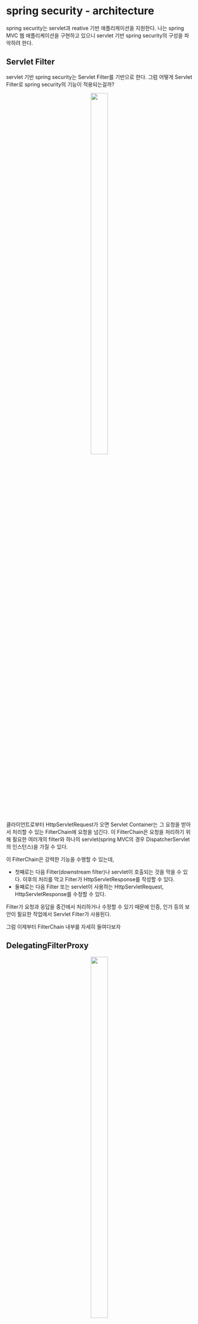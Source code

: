 # spring security - architecture

spring security는 servlet과 reative 기반 애플리케이션을 지원한다. 나는 spring MVC 웹 애플리케이션을 구현하고 있으니 servlet 기반 spring security의 구성을 파악하려 한다.

## Servlet Filter

servlet 기반 spring security는 Servlet Filter를 기반으로 한다. 그럼 어떻게 Servlet Filter로 spring security의 기능이 적용되는걸까?

<p align="center">
<img src="../img/filterchain.png" width="30%" height="50%" align="center">
</p>

클라이언트로부터 HttpServletRequest가 오면 Servlet Container는 그 요청을 받아서 처리할 수 있는 FilterChain에 요청을 넘긴다. 이 FilterChain은 요청을 처리하기 위해 필요한 여러개의 filter와 하나의 servlet(spring MVC의 경우 DispatcherServlet의 인스턴스)을 가질 수 있다.

이 FilterChain은 강력한 기능을 수행할 수 있는데,

- 첫째로는 다음 Filter(downstream filter)나 servlet이 호출되는 것을 막을 수 있다. 이후의 처리를 막고 Filter가 HttpServletResponse를 작성할 수 있다.
- 둘째로는 다음 Filter 또는 servlet이 사용하는 HttpServletRequest, HttpServletResponse를 수정할 수 있다.

Filter가 요청과 응답을 중간에서 처리하거나 수정할 수 있기 때문에 인증, 인가 등의 보안이 필요한 작업에서 Servlet Filter가 사용된다.

그럼 이제부터 FilterChain 내부를 자세히 들여다보자

## DelegatingFilterProxy

<p align="center">
<img src="../img/delegatingfilterproxy.png" width="30%" height="50%" align="center">
</p>

DelegatingFilterProxy는 javax.servlet.Filter의 구현체로 Servlet Container와 Spring ApplicationContext의 가교역할을 하는 필터이다. 그럼 왜 이 둘을 잇는 역할을 하는걸까?

Servlet Container는 사용자의 요청과 응답을 처리하고 Filter와 Servlet을 생성 및 관리 등을 한다. Servlet Filter들은 web.xml에 등록해서 servlet container가 직접 관리를 한다. 하지만 spring에서 관리하는 Filter Bean은 servlet container가 알 수 없기 때문에 web.xml에 직접 등록해야한다. Spring Bean의 자동 의존 주입(web.xml에 일일히 다 등록하지 않아도 됨!), AOP, Transaction, 보안 기능을 쉽고 편하게 사용할 수 있는 장점들을 누리기 위해 Spring이 관리하는 Filter를 호출할 때에는 DelegatingFilterProxy를 활용한다.

DelegatingFilterProxy는 안에 구현된 로직은 없다. 단순히 Spring Bean에 작업을 위임하는 기능만 할 뿐이다. Servlet Container는 여전히 요청을 받아 처리할 수 있는 FilterChain에 넘겨주는 동일한 작업을 한다. 사용하는 Filter중 spring이 관리하는 Filter가 포함되어있는 경우 DelegatingFilterProxy를 호출해서 Spring Bean이 관리하는 Bean Filter0에 작업을 위임한다(넘겨준다).

DelegatingFIlterProxy을 사용할 때 이점 중 하나인 Delaying look up은 서블릿 컨테이너가 필터를 등록할 때 필터를 조회하지 않고 실제로 필터가 사용될 때 조회를 하는 것을 말한다.

Servlet Container가 필터를 등록할 때는 Conainer를 실행하기 전이다. Spring의 Bean(필터)은 ContextLoaderListener가 ApplicationContext를 초기화 할 때 로드된다. spring이 Bean을 로드하기도 전에 Servlet Container에서 필터를 등록하는 상황이 벌어질 수도 있다. 각각 필터를 로드하는 시기가 다른 문제를 DelegatingFilterProxy를 통해서 지연할 수 있다.

## FilterChainProxy

<p align="center">
<img src="../img/filterchainproxy.png" width="60%" height="100%" align="center">
</p>

관련된 필터들을 묶은 chain을 관리하고 요청에 따라 chain을 선택하고 순서대로 Filter를 적용한다. DelegatingFilterProxy으로부터 호출되며 Spring Bean이 관리하는 Bean이다.

## SecurityFilterChain

<p align="center">
<img src="../img/securityfilterchain.png" width="60%" height="100%" align="center">
</p>
Security Filter들을 묶어놓은 Chain이다. SecurityFilterChain에 속한 Security Filter들은 보통 Bean인데 DelegatingFilterProxy가 아닌 FilterChainProxy에 등록이 되어있다. 그 이유로는

- 첫째 FilterChainProxy가 모든 spring security servlet 기반 기능의 시작점이기 때문이다.
- 둘째 그렇기 때문에 security servlet의 핵심 객체인 FilterChainProxy에 debug point를 걸어두면 요청을 어떻게 처리하고 있는지 파악하는데 도움이 된다.

또 Servlet Container에서는 Filter를 URL만으로 호출하는데 FilterChainProxy에서는 RequestMatcher 인터페이스로 HttpServletRequest의 모든 요소를 기반으로 호출할 수 있다.

FilterChainProxy는 SecurityFilterChain을 선택할 때 가장 처음 일치하는 SecurityFilterChain을 호출한다. 자세한 정보는 [이곳](https://docs.spring.io/spring-security/reference/servlet/architecture.html#servlet-print-filters)을 참조하자

## Security Filters

SecurityFilterChain을 이루는 Security Filter들은 다양한 목적으로 사용될 수 있다. Filter들이 적용되는 순서가 있다. 굳이 알필요는 없지만 분명 알아야할 때는 있을 것이다.

```
@Configuration
@EnableWebSecurity
public class SecurityConfig {

    @Bean
    public SecurityFilterChain filterChain(HttpSecurity http) throws Exception {
        http
            .csrf(Customizer.withDefaults())
            .authorizeHttpRequests(authorize -> authorize
                .anyRequest().authenticated()
            )
            .httpBasic(Customizer.withDefaults())
            .formLogin(Customizer.withDefaults());
        return http.build();
    }

}
```

위의 코드 스니펫을 보면 여러가지 Filter들(csrf, httpBasic...)에 관해 설정한 것을 확인할 수 있다. 하지만 Filter는 작성한 순서와는 상관없이 적용된다. 적용되는 순서를 알고 싶다면 [이 클래스 구현](https://github.com/spring-projects/spring-security/blob/6.3.1/config/src/main/java/org/springframework/security/config/annotation/web/builders/FilterOrderRegistration.java)을 참조하거나(default 순서) Security Filter에 대한 정보를 확인할 수 있는 log를 확인할 수 있다.

## Filter Chain에 Custom Filter를 적용하기

## Handling Security Exception

<p align="center">
<img src="../img/exceptiontranslationfilter.png" width="60%" height="100%" align="center">
</p>

1. 사용자가 리소스에 접근할 때 AccessDeniedException 또는 AuthenticationException이 발생한다. 예외가 발생할 때 ExceptionTranslationFilter가 예외를 처리한다.

- AccessDeniedException : 접근 거부
- AuthenticationException : 인증이 필요한 경우 또는 인증 실패

2. AuthenticationException 처리
   ExceptionTranslationFilter가 이 예외를 처리한다.

   - SecurityContextHolder가 지워지고(누가 인증하고 있는지를 저장하는 곳)
   - HttpServletRequest가 저장된다(인증 성공 시 재요청을 보내기 위함)
   - AuthenticationEntryPoint로 자격 증명을 요청하는 HTTP응답을 보내는데 사용된다. (ex. 로그인 페이지로 리다이렉트)

3. AccessDeniedException
   사용자가 특정 리소스에 접근 권한이 없음을 알리고 그에 따른 처리를 한다.AccessDeniedHandler가 이 예외를 처리하기위해 호출된다.

만약 2,3번의 예외가 일어나지 않는다면 ExceptionTranslationFilter는 아무것도 하지 않음.

## Saving Requests Between Authentication

인증되지 않은 사용자가 '/user/history'라는 리소스에 접근했다고 가정하자. 이 리소스는 회원들만 접근할 수 있기 때문에 사용자는 로그인을 해야한다. 로그인 성공 후, 사용자가 접근하려고 했던 '/user/history' 리소스에 바로 리다이렉트할 수 있도록 HttpServletRequest를 어딘가 저장해야한다. 이런 경우에 Spring Security는 RequestCache를 사용한다.

RequestCacheAwareFilter는 RequestCache를 사용해서 HttpServletReqeust를 저장한다. HttpSessionRequestCache가 기본값으로 사용된다. 이 방법은 주로 사용자의 상태정보를 session에 저장하는 방식에서 사용된다. JWT 기반 인증으로 서버의 무상태성을 유지할 경우에는 보통 클라이언트 측에서 상태를 유지하는 방법을 사용한다고 한다. 써먹어봐야지.

## 참조

https://docs.spring.io/spring-security/reference/servlet/architecture.html#servlet-print-filters

- custom filter 적용, logging, RequestCache 적용하지 않기..
- 내용 및 사진 출처
